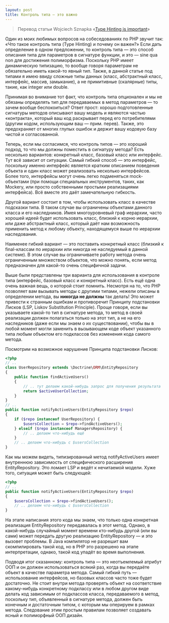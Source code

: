 ```yaml
---
layout: post
title: Контроль типа — это важно
---
```


> Перевод статьи Wojciech Sznapka
> «[Type Hinting is important](http://blog.sznapka.pl/type-hinting-is-important/)»

Один из моих любимых вопросов на собеседованиях по PHP звучит так: «Что такое контроль типа (Type Hinting) и почему он важен?»
Если дать определение в одном предложении, то контроль типа — это способ описания типа для параметров в сигнатуре функции,
и это — <span class="clarify" title="необходимое условие, лат.">sine qua non</span> для достижения полиморфизма.
Поскольку PHP имеет динамическую типизацию, то вообще говоря параметрам не обязательно
иметь какой-то явный тип. Также, в данной статье под типами я имею ввиду сложные типы данных (класс, абстрактный класс, интерфейс,
массив, замыкание), а не примитивные (скалярные) типы, такие, как integer или double.

Принимая во внимание тот факт, что контроль типа опционален и мы не обязаны определять тип для передаваемых в метод параметров — то зачем вообще беспокоиться?
Ответ прост: хорошо подготовленные сигнатуры методов описывают вашу модель и являются частью «контракта», который ваш код раскрывает
перед его потребителями (другим кодом, использующим ваш — прим. перев). Также, это предохраняет от многих глупых ошибок и держит вашу
кодовую базу чистой и согласованной.

Теперь, если мы согласимся, что контроль типов — это хороший подход, то что мы должны поместить в сигнатуру метода?
Есть несколько вариантов: конкретный класс, базовый класс или интерфейс.
Тут всё зависит от ситуации.
Самый гибкий способ — это интерфейс, поскольку именно интерфейс является кратким описанием поведения объекта
и один класс может реализовать несколько интерфейсов.
Более того, интерфейсы могут очень легко подменяться mock-объектами (при помощи специальных инструментов,
таких, как Mockery, или просто собственными простыми реализациями интерфейса).
Всё вместе это даёт замечательную гибкость.

Другой вариант состоит в том, чтобы использовать класс в качестве подсказки типа.
В таком случае вы ограничены объектами  данного класса и его наследников.
Имея многоуровневый граф иерархии, часто хорошей идеей будет использовать класс, близкий к корню иерархии,
или даже абстрактный класс, который даёт нам возможность применить метод к любому объекту,
находящемуся выше по иерархии наследования.

Наименее гибкий вариант — это поставить конкретный класс (близкий к final-классам по иерархии или никогда не наследуемый в данной системе).
В этом случае вы ограничиваете работу метода очень ограниченным множеством объектов, что можно понять, если метод предназначен для какой-то
очень специфичной задачи.

Выше были представлены три варианта для использования в контроле типа (интерфейс, базовый класс и конкретный класс).
Есть ещё одна очень важная вещь, о которой стоит помнить.
Несмотря на то, что PHP позволяет вам вызывать методы с другими типами, нежели описаны в определении метода,
вы __никогда не должны__ так делать! Это может привести к странным ошибкам и противоречит
Принципу подстановки Лисков (LSP, Liskov Substitution Principle).
Проще говоря, если вы указываете какой-то тип в сигнатуре метода, то метод в своей реализации должен полагаться только на этот тип,
а не на его наследников (даже если мы знаем о их существовании), чтобы вы в любой момент
могли заменить в вызывающем коде объект указанного типа любым объектом его подклассов без изменения кода самого метода.

Посмотрим на возможное нарушение Принципа подстановки Лисков:

```php
<?php
// ..
class UserRepository extends \Doctrine\ORM\EntityRepository
{
    public function findActiveUsers()
    {
        // .. тут делаем какой-нибудь запрос для получения результата
        return $activeUserCollection;
    }
}
// ..
public function notifyActiveUsers(EntityRepository $repo)
{
    if ($repo instanceof UserRepository) {
        $usersCollection = $repo->findActiveUsers();
    } elseif ($repo instanceof ManagersRepository) {
        // .. делаем что-нибудь ещё
    }
    // .. делаем что-нибудь с $usersCollection
}
```

Как мы можем видеть, типизированный метод notifyActiveUsers имеет внутреннюю
зависимость от специфического расширения EntityRepository.
Это ломает LSP и ведёт к нечитаемой модели. Хуже того, ситуация может быть следующей:

```php
<?php
// ..
public function notifyActiveUsers(EntityRepository $repo)
{
    $usersCollection = $repo->findActiveUsers();
    // .. делаем что-нибудь с $usersCollection
}
```

На этапе написания этого кода мы знаем, что только одна конкретная реализация EntityRepository передавалась в этот метод.
Однако, в какой-нибудь случайный момент времени
кто-нибудь другой (или вы сами) может передать другую реализацию EntityRepository — и это вызовет проблемы. В Java компилятор не разрешит
вам скомпилировать такой код, но в PHP это разрешено на этапе интерпретации, однако, такой код упадёт во время выполнения.

Подводя итог сказанному: контроль типа — это неотъемлемый атрибут ООП и он должен использоваться всякий раз, когда вы передаёте объект
в качестве параметра метода. Самый гибкий путь — использование интерфейсов, но базовых классов часто тоже будет достаточно.
Не стоит внутри метода проверять объект на соответствие какому-нибудь конкретному подклассу или в любом другом виде делать
код зависимым от подклассов класса, передаваемого в метод, поскольку тип, объявленный в сигнатуре метода,
должен быть конечным и достаточным типом, с которым мы оперируем в рамках метода. Следование этим простым правилам позволяет создавать
ясный и полиморфный ООП дизайн.

